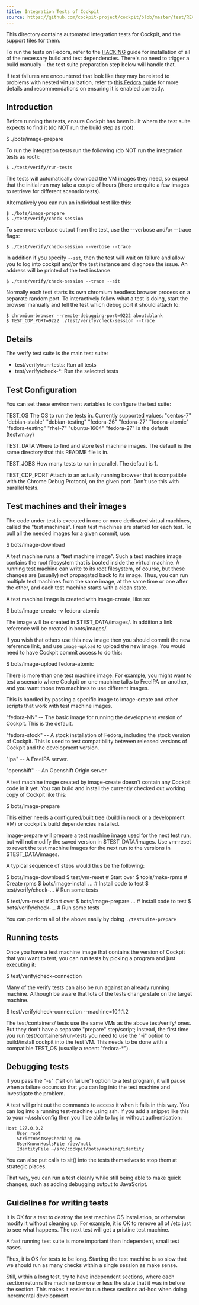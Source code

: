 ```yaml
---
title: Integration Tests of Cockpit
source: https://github.com/cockpit-project/cockpit/blob/master/test/README
---
```




This directory contains automated integration tests for Cockpit, and the support
files for them.

To run the tests on Fedora, refer to the [HACKING](../HACKING.md) guide for
installation of all of the necessary build and test dependencies. There's
no need to trigger a build manually - the test suite preparation step below
will handle that.

If test failures are encountered that look like they may be related to problems
with nested virtualization, refer to
[this Fedora guide](https://fedoraproject.org/wiki/How_to_enable_nested_virtualization_in_KVM)
for more details and recommendations on ensuring it is enabled correctly.

## Introduction

Before running the tests, ensure Cockpit has been built where the test suite
expects to find it (do NOT run the build step as root):

   $ ./bots/image-prepare

To run the integration tests run the following (do NOT run the integration tests
as root):

    $ ./test/verify/run-tests

The tests will automatically download the VM images they need, so expect
that the initial run may take a couple of hours (there are quite a few
images to retrieve for different scenario tests).

Alternatively you can run an individual test like this:

    $ ./bots/image-prepare
    $ ./test/verify/check-session

To see more verbose output from the test, use the --verbose and/or --trace flags:

    $ ./test/verify/check-session --verbose --trace

In addition if you specify `--sit`, then the test will wait on failure and allow
you to log into cockpit and/or the test instance and diagnose the issue. An address
will be printed of the test instance.

    $ ./test/verify/check-session --trace --sit

Normally each test starts its own chromium headless browser process on a
separate random port. To interactively follow what a test is doing, start the
browser manually and tell the test which debug port it should attach to:

    $ chromium-browser --remote-debugging-port=9222 about:blank
    $ TEST_CDP_PORT=9222 ./test/verify/check-session --trace

## Details

The verify test suite is the main test suite:

 * test/verify/run-tests: Run all tests
 * test/verify/check-*: Run the selected tests

## Test Configuration

You can set these environment variables to configure the test suite:

  TEST_OS    The OS to run the tests in.  Currently supported values:
                "centos-7"
                "debian-stable"
                "debian-testing"
                "fedora-26"
                "fedora-27"
                "fedora-atomic"
                "fedora-testing"
                "rhel-7"
                "ubuntu-1604"
             "fedora-27" is the default (testvm.py)

  TEST_DATA  Where to find and store test machine images.  The
             default is the same directory that this README file is in.

  TEST_JOBS  How many tests to run in parallel.  The default is 1.

  TEST_CDP_PORT  Attach to an actually running browser that is compatible with
                 the Chrome Debug Protocol, on the given port. Don't use this
                 with parallel tests.

## Test machines and their images

The code under test is executed in one or more dedicated virtual
machines, called the "test machines".  Fresh test machines are started
for each test. To pull all the needed images for a given commit, use:

 $ bots/image-download

A test machine runs a "test machine image".  Such a test machine image
contains the root filesystem that is booted inside the virtual
machine.  A running test machine can write to its root filesystem, of
course, but these changes are (usually) not propagated back to its
image.  Thus, you can run multiple test machines from the same image,
at the same time or one after the other, and each test machine starts
with a clean state.

A test machine image is created with image-create, like so:

  $ bots/image-create -v fedora-atomic

The image will be created in $TEST_DATA/images/. In addition a link
reference will be created in bots/images/.

If you wish that others use this new image then you should commit the
new reference link, and use `image-upload` to upload the new image. You
would need to have Cockpit commit access to do this:

  $ bots/image-upload fedora-atomic

There is more than one test machine image. For example, you might
want to test a scenario where Cockpit on one machine talks to FreeIPA
on another, and you want those two machines to use different images.

This is handled by passing a specific image to image-create
and other scripts that work with test machine images.

  "fedora-NN" -- The basic image for running the development version of Cockpit.
                 This is the default.

  "fedora-stock" -- A stock installation of Fedora, including the stock
                    version of Cockpit.  This is used to test compatibility
                    between released versions of Cockpit and the development version.

  "ipa"       -- A FreeIPA server.

  "openshift" -- An Openshift Origin server.

A test machine image created by image-create doesn't contain any Cockpit
code in it yet.  You can build and install the currently checked out
working copy of Cockpit like this:

  $ bots/image-prepare

This either needs a configured/built tree (build in mock or a development VM)
or cockpit's build dependencies installed.

image-prepare will prepare a test machine image used for the next test run,
but will not modify the saved version in $TEST_DATA/images.  Use
vm-reset to revert the test machine images for the next run to the
versions in $TEST_DATA/images.

A typical sequence of steps would thus be the following:

  $ bots/image-download
  $ test/vm-reset            # Start over
  $ tools/make-rpms          # Create rpms
  $ bots/image-install ...   # Install code to test
  $ test/verify/check-...    # Run some tests

  $ test/vm-reset            # Start over
  $ bots/image-prepare ...   # Install code to test
  $ bots/verify/check-...    # Run some tests

You can perform all of the above easily by doing `./testsuite-prepare`

## Running tests

Once you have a test machine image that contains the version of
Cockpit that you want to test, you can run tests by picking a program
and just executing it:

  $ test/verify/check-connection

Many of the verify tests can also be run against an already running
machine. Although be aware that lots of the tests change state on
the target machine.

  $ test/verify/check-connection --machine=10.1.1.2

The test/containers/ tests use the same VMs as the above test/verify/ ones.
But they don't have a separate "prepare" step/script; instead, the first time
you run test/containers/run-tests you need to use the "-i" option to
build/install cockpit into the test VM. This needs to be done with a compatible
TEST_OS (usually a recent "fedora-*").

## Debugging tests

If you pass the "-s" ("sit on failure") option to a test program, it
will pause when a failure occurs so that you can log into the test
machine and investigate the problem.

A test will print out the commands to access it when it fails in this
way. You can log into a running test-machine using ssh. If you add
a snippet like this to your ~/.ssh/config then you'll be able to
log in without authentication:

    Host 127.0.0.2
        User root
        StrictHostKeyChecking no
        UserKnownHostsFile /dev/null
        IdentityFile ~/src/cockpit/bots/machine/identity

You can also put calls to sit() into the tests themselves to stop them
at strategic places.

That way, you can run a test cleanly while still being able to make
quick changes, such as adding debugging output to JavaScript.

## Guidelines for writing tests

It is OK for a test to destroy the test machine OS installation, or
otherwise modify it without cleaning up.  For example, it is OK to
remove all of /etc just to see what happens.  The next test will get a
pristine test machine.

A fast running test suite is more important than independent,
small test cases.

Thus, it is OK for tests to be long.  Starting the test machine is so
slow that we should run as many checks within a single session as make
sense.

Still, within a long test, try to have independent sections, where
each section returns the machine to more or less the state that it was
in before the section.  This makes it easier to run these sections
ad-hoc when doing incremental development.
